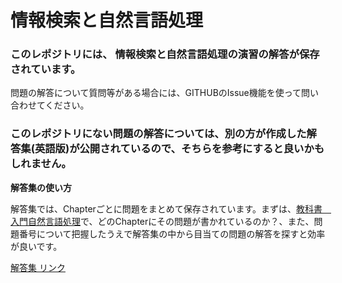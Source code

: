 # 情報検索と自然言語処理

### このレポジトリには、 **情報検索と自然言語処理**の演習の解答が保存されています。

問題の解答について質問等がある場合には、GITHUBのIssue機能を使って問い合わせてください。

### このレポジトリにない問題の解答については、別の方が作成した解答集(英語版)が公開されているので、そちらを参考にすると良いかもしれません。

**解答集の使い方**

解答集では、Chapterごとに問題をまとめて保存されています。まずは、[教科書　入門自然言語処理](https://www.oreilly.co.jp/books/9784873114705/)で、どのChapterにその問題が書かれているのか？、また、問題番号について把握したうえで解答集の中から目当ての問題の解答を探すと効率が良いです。

[解答集 リンク](https://github.com/Sturzgefahr/Natural-Language-Processing-with-Python-Analyzing-Text-with-the-Natural-Language-Toolkit)
